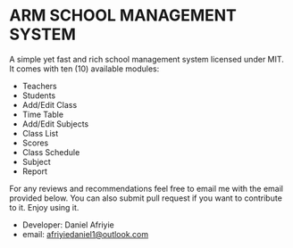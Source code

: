# ARM SCHOOL MANAGEMENT SYSTEM

A simple yet fast and rich school management system licensed under MIT. It comes with ten (10) available modules:

- Teachers
- Students
- Add/Edit Class
- Time Table
- Add/Edit Subjects
- Class List
- Scores
- Class Schedule
- Subject
- Report

For any reviews and recommendations feel free to email me with the email provided
below. You can also submit pull request if you want to contribute to it.
Enjoy using it.
- Developer: Daniel Afriyie
- email: afriyiedaniel1@outlook.com

